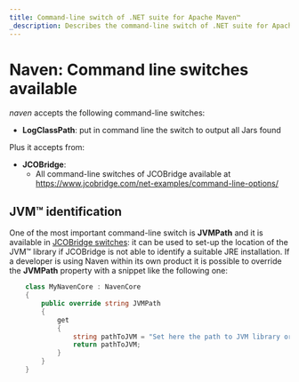 ```yaml
---
title: Command-line switch of .NET suite for Apache Maven™
_description: Describes the command-line switch of .NET suite for Apache Maven™
---
```


# Naven: Command line switches available

_naven_ accepts the following command-line switches:

* **LogClassPath**: put in command line the switch to output all Jars found

Plus it accepts from:
* **JCOBridge**:
  * All command-line switches of JCOBridge available at https://www.jcobridge.com/net-examples/command-line-options/

## JVM™ identification

One of the most important command-line switch is **JVMPath** and it is available in [JCOBridge switches](https://www.jcobridge.com/net-examples/command-line-options/): it can be used to set-up the location of the JVM™ library if JCOBridge is not able to identify a suitable JRE installation.
If a developer is using Naven within its own product it is possible to override the **JVMPath** property with a snippet like the following one:

```c#
    class MyNavenCore : NavenCore
    {
        public override string JVMPath
        {
            get
            {
                string pathToJVM = "Set here the path to JVM library or use your own search method";
                return pathToJVM;
            }
        }
    }
```

